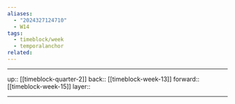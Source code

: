 ```yaml
---
aliases:
  - "2024327124710"
  - W14
tags:
  - timeblock/week
  - temporalanchor
related:
---
```




***

up:: [[timeblock-quarter-2]]
back:: [[timeblock-week-13]]
forward:: [[timeblock-week-15]]
layer:: 

***
